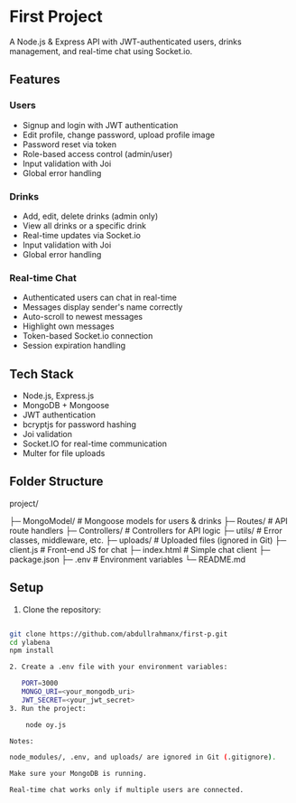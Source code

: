 # First Project

A Node.js & Express API with JWT-authenticated users, drinks management, and real-time chat using Socket.io.

## Features

### Users
- Signup and login with JWT authentication
- Edit profile, change password, upload profile image
- Password reset via token
- Role-based access control (admin/user)
- Input validation with Joi
- Global error handling

### Drinks
- Add, edit, delete drinks (admin only)
- View all drinks or a specific drink
- Real-time updates via Socket.io
- Input validation with Joi
- Global error handling

### Real-time Chat
- Authenticated users can chat in real-time
- Messages display sender's name correctly
- Auto-scroll to newest messages
- Highlight own messages
- Token-based Socket.io connection
- Session expiration handling

## Tech Stack
- Node.js, Express.js
- MongoDB + Mongoose
- JWT authentication
- bcryptjs for password hashing
- Joi validation
- Socket.IO for real-time communication
- Multer for file uploads

## Folder Structure

project/

├─ MongoModel/ # Mongoose models for users & drinks
├─ Routes/ # API route handlers
├─ Controllers/ # Controllers for API logic
├─ utils/ # Error classes, middleware, etc.
├─ uploads/ # Uploaded files (ignored in Git)
├─ client.js # Front-end JS for chat
├─ index.html # Simple chat client
├─ package.json
├─ .env # Environment variables
└─ README.md



## Setup

1. Clone the repository:
```bash

git clone https://github.com/abdullrahmanx/first-p.git
cd ylabena
npm install

2. Create a .env file with your environment variables:

   PORT=3000
   MONGO_URI=<your_mongodb_uri>
   JWT_SECRET=<your_jwt_secret>
3. Run the project:

    node oy.js

Notes: 

node_modules/, .env, and uploads/ are ignored in Git (.gitignore).

Make sure your MongoDB is running.

Real-time chat works only if multiple users are connected.




